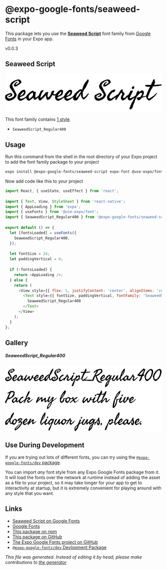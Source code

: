 # @expo-google-fonts/seaweed-script

This package lets you use the [**Seaweed Script**](https://fonts.google.com/specimen/Seaweed+Script) font family from [Google Fonts](https://fonts.google.com/) in your Expo app.

v0.0.3

## Seaweed Script

![Seaweed Script](./font-family.png)

This font family contains [1 style](#gallery).

- `SeaweedScript_Regular400`

## Usage

Run this command from the shell in the root directory of your Expo project to add the font family package to your project
```sh
expo install @expo-google-fonts/seaweed-script expo-font @use-expo/font
```

Now add code like this to your project
```js
import React, { useState, useEffect } from 'react';

import { Text, View, StyleSheet } from 'react-native';
import { AppLoading } from 'expo';
import { useFonts } from '@use-expo/font';
import { SeaweedScript_Regular400 } from '@expo-google-fonts/seaweed-script';

export default () => {
  let [fontsLoaded] = useFonts({
    SeaweedScript_Regular400,
  });

  let fontSize = 24;
  let paddingVertical = 6;

  if (!fontsLoaded) {
    return <AppLoading />;
  } else {
    return (
      <View style={{ flex: 1, justifyContent: 'center', alignItems: 'center' }}>
        <Text style={{ fontSize, paddingVertical, fontFamily: 'SeaweedScript_Regular400' }}>
          SeaweedScript_Regular400
        </Text>
      </View>
    );
  }
};

```

## Gallery

##### SeaweedScript_Regular400
![SeaweedScript_Regular400](./6a7c62dc8a68c25b3dda440a08e1f3087e28832110098b91b4c412a906ebafa2.ttf.png)


## Use During Development

If you are trying out lots of different fonts, you can try using the [`@expo-google-fonts/dev` package](https://github.com/expo/google-fonts/tree/master/font-packages/dev#readme).

You can import *any* font style from any Expo Google Fonts package from it. It will load the fonts
over the network at runtime instead of adding the asset as a file to your project, so it may take longer
for your app to get to interactivity at startup, but it is extremely convenient
for playing around with any style that you want.

## Links

- [Seaweed Script on Google Fonts](https://fonts.google.com/specimen/Seaweed+Script)
- [Google Fonts](https://fonts.google.com/)
- [This package on npm](https://www.npmjs.com/package/@expo-google-fonts/seaweed-script)
- [This package on GitHub](https://github.com/expo/google-fonts/tree/master/font-packages/seaweed-script)
- [The Expo Google Fonts project on GitHub](https://github.com/expo/google-fonts)
- [`@expo-google-fonts/dev` Devlopment Package](https://github.com/expo/google-fonts/tree/master/font-packages/dev)


*This file was generated. Instead of editing it by head, please make contributions to [the generator](https://github.com/expo/google-fonts/tree/master/packages/generator)*
